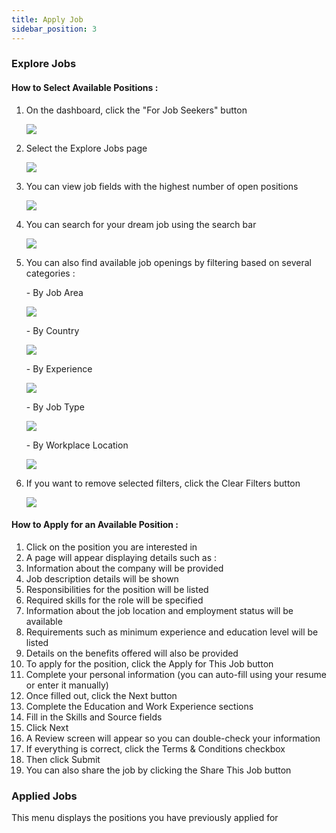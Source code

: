```yaml
---
title: Apply Job
sidebar_position: 3
---
```

### **Explore Jobs**

#### **How to Select Available Positions :**

1. On the dashboard, click the "For Job Seekers" button

   ![](/img/job-portal-eng-1.jpg)
2. Select the Explore Jobs page

   ![](/img/job-portal-eng-2.jpg)
3. You can view job fields with the highest number of open positions

   ![](/img/job-portal-eng-3.jpg)
4. You can search for your dream job using the search bar

   ![](/img/job-portal-eng-4.jpg)
5. You can also find available job openings by filtering based on several categories : 

   \- By Job Area

   ![](/img/job-portal-eng-5.jpg)

   \- By Country

   ![](/img/job-portal-eng-6.jpg)

   \- By Experience 

   ![](/img/job-portal-eng-7.jpg)

   \- By Job Type

   ![](/img/job-portal-eng-8.jpg)

   \- By Workplace Location

   ![](/img/job-portal-eng-9.jpg)
6. If you want to remove selected filters, click the Clear Filters button

   ![](/img/job-portal-eng-10.jpg)



#### **How to Apply for an Available Position :**

1. Click on the position you are interested in
2. A page will appear displaying details such as :
3. Information about the company will be provided
4. Job description details will be shown
5. Responsibilities for the position will be listed
6. Required skills for the role will be specified
7. Information about the job location and employment status will be available
8. Requirements such as minimum experience and education level will be listed
9. Details on the benefits offered will also be provided
10. To apply for the position, click the Apply for This Job button
11. Complete your personal information (you can auto-fill using your resume or enter it manually)
12. Once filled out, click the Next button
13. Complete the Education and Work Experience sections
14. Fill in the Skills and Source fields
15. Click Next
16. A Review screen will appear so you can double-check your information
17. If everything is correct, click the Terms & Conditions checkbox
18. Then click Submit
19. You can also share the job by clicking the Share This Job button



### **Applied Jobs**

This menu displays the positions you have previously applied for
